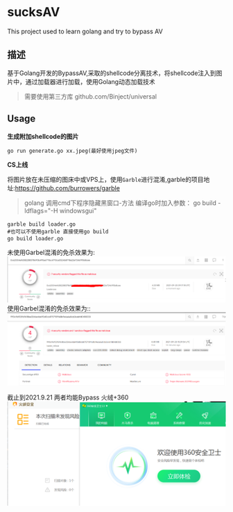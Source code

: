 # sucksAV
This project used to learn golang and try to bypass AV

## 描述
基于Golang开发的BypassAV,采取的shellcode分离技术，将shellcode注入到图片中，通过加载器进行加载，使用Golang动态加载技术

>需要使用第三方库 github.com/Binject/universal

## Usage

**生成附加shellcode的图片**
```
go run generate.go xx.jpeg(最好使用jpeg文件) 
```

**CS上线**

将图片放在未压缩的图床中或VPS上，使用`Garble`进行混淆,garble的项目地址:https://github.com/burrowers/garble

>golang 调用cmd下程序隐藏黑窗口-方法 编译go时加入参数： go build -ldflags="-H windowsgui"


```
garble build loader.go
#也可以不使用garble 直接使用go build
go build loader.go
```

未使用Garbel混淆的免杀效果为:
![](https://github.com/crisprss/sucksAV/blob/main/images/image2.png)
使用Garbel混淆的免杀效果为::
![](https://github.com/crisprss/sucksAV/blob/main/images/image.png)

截止到2021.9.21 两者均能Bypass 火绒+360
![](https://github.com/crisprss/sucksAV/blob/main/images/upload2.png)

